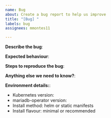 ```yaml
---
name: Bug
about: Create a bug report to help us improve
title: "[Bug] "
labels: bug
assignees: mmontes11

---
```


<!--
Bugs should be filed for issues encountered whilst operating mariadb-operator.
Please provide as much detail as possible. 
-->

**Describe the bug**:
<!--
A clear and concise description of what the bug is. 
Tip: you can use 
```
<code here>
```
for code blocks of your kubectl output or YAML files.
-->

**Expected behaviour**:
<!--A concise description of what you expected to happen.-->

**Steps to reproduce the bug**:
<!--Steps to reproduce the bug should be clear and easily reproducible to help people
gain an understanding of the problem.-->

**Anything else we need to know?**:

**Environment details:**:
- Kubernetes version:
- mariadb-operator version: 
- Install method: helm or static manifests
- Install flavour: minimal or recommended
